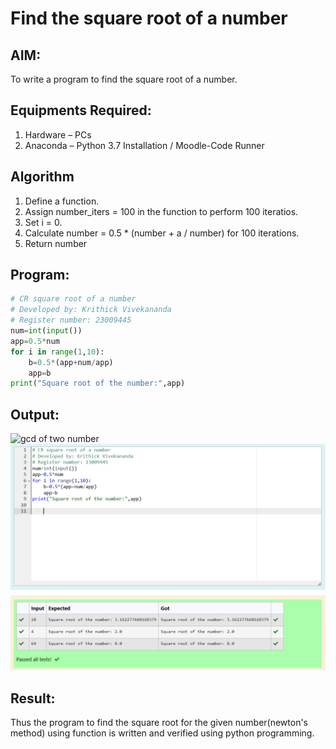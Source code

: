 # Find the square root of a number

## AIM:
To write a program to find the square root of a number.

## Equipments Required:
1. Hardware – PCs
2. Anaconda – Python 3.7 Installation / Moodle-Code Runner

## Algorithm
1. Define a function.
2. Assign number_iters = 100 in the function to perform 100 iteratios.
3. Set i = 0.
4. Calculate  number = 0.5 * (number + a / number) for 100 iterations.
5. Return number

## Program:
```python
# CR square root of a number 
# Developed by: Krithick Vivekananda
# Register number: 23009445
num=int(input())
app=0.5*num
for i in range(1,10):
    b=0.5*(app+num/app)
    app=b
print("Square root of the number:",app)
```

## Output:
![gcd of two number](gcd.png)
![Output](sqroot.png)


## Result:
Thus the program to find the square root for the given number(newton's method) using function is written and verified using python programming.
